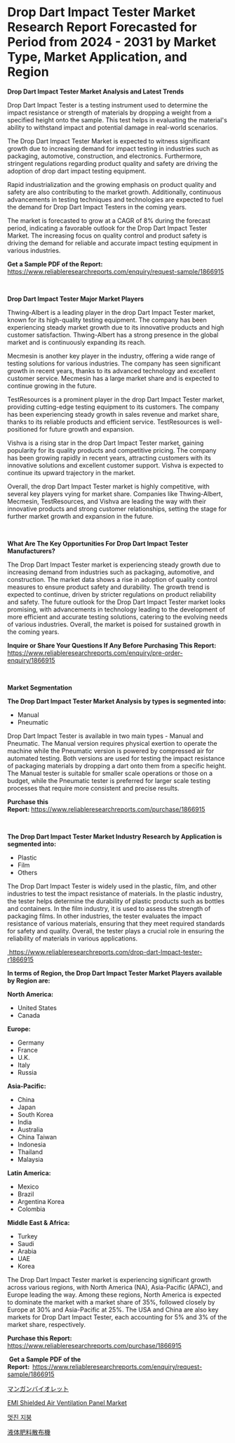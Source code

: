 <p><h1>Drop Dart lmpact Tester Market Research Report Forecasted for Period from 2024 -  2031 by Market Type, Market Application, and Region</h1></p><p><strong>Drop Dart lmpact Tester Market Analysis and Latest Trends</strong></p>
<p><p>Drop Dart Impact Tester is a testing instrument used to determine the impact resistance or strength of materials by dropping a weight from a specified height onto the sample. This test helps in evaluating the material's ability to withstand impact and potential damage in real-world scenarios.</p><p>The Drop Dart Impact Tester Market is expected to witness significant growth due to increasing demand for impact testing in industries such as packaging, automotive, construction, and electronics. Furthermore, stringent regulations regarding product quality and safety are driving the adoption of drop dart impact testing equipment.</p><p>Rapid industrialization and the growing emphasis on product quality and safety are also contributing to the market growth. Additionally, continuous advancements in testing techniques and technologies are expected to fuel the demand for Drop Dart Impact Testers in the coming years.</p><p>The market is forecasted to grow at a CAGR of 8% during the forecast period, indicating a favorable outlook for the Drop Dart Impact Tester Market. The increasing focus on quality control and product safety is driving the demand for reliable and accurate impact testing equipment in various industries.</p></p>
<p><strong>Get a Sample PDF of the Report:&nbsp;</strong> <a href="https://www.reliableresearchreports.com/enquiry/request-sample/1866915">https://www.reliableresearchreports.com/enquiry/request-sample/1866915</a></p>
<p>&nbsp;</p>
<p><strong>Drop Dart lmpact Tester Major Market Players</strong></p>
<p><p>Thwing-Albert is a leading player in the drop Dart Impact Tester market, known for its high-quality testing equipment. The company has been experiencing steady market growth due to its innovative products and high customer satisfaction. Thwing-Albert has a strong presence in the global market and is continuously expanding its reach.</p><p>Mecmesin is another key player in the industry, offering a wide range of testing solutions for various industries. The company has seen significant growth in recent years, thanks to its advanced technology and excellent customer service. Mecmesin has a large market share and is expected to continue growing in the future.</p><p>TestResources is a prominent player in the drop Dart Impact Tester market, providing cutting-edge testing equipment to its customers. The company has been experiencing steady growth in sales revenue and market share, thanks to its reliable products and efficient service. TestResources is well-positioned for future growth and expansion.</p><p>Vishva is a rising star in the drop Dart Impact Tester market, gaining popularity for its quality products and competitive pricing. The company has been growing rapidly in recent years, attracting customers with its innovative solutions and excellent customer support. Vishva is expected to continue its upward trajectory in the market.</p><p>Overall, the drop Dart Impact Tester market is highly competitive, with several key players vying for market share. Companies like Thwing-Albert, Mecmesin, TestResources, and Vishva are leading the way with their innovative products and strong customer relationships, setting the stage for further market growth and expansion in the future.</p></p>
<p>&nbsp;</p>
<p><strong>What Are The Key Opportunities For Drop Dart lmpact Tester Manufacturers?</strong></p>
<p><p>The Drop Dart Impact Tester market is experiencing steady growth due to increasing demand from industries such as packaging, automotive, and construction. The market data shows a rise in adoption of quality control measures to ensure product safety and durability. The growth trend is expected to continue, driven by stricter regulations on product reliability and safety. The future outlook for the Drop Dart Impact Tester market looks promising, with advancements in technology leading to the development of more efficient and accurate testing solutions, catering to the evolving needs of various industries. Overall, the market is poised for sustained growth in the coming years.</p></p>
<p><strong>Inquire or Share Your Questions If Any Before Purchasing This Report:</strong> <a href="https://www.reliableresearchreports.com/enquiry/pre-order-enquiry/1866915">https://www.reliableresearchreports.com/enquiry/pre-order-enquiry/1866915</a></p>
<p>&nbsp;</p>
<p><strong>Market Segmentation</strong></p>
<p><strong>The Drop Dart lmpact Tester Market Analysis by types is segmented into:</strong></p>
<p><ul><li>Manual</li><li>Pneumatic</li></ul></p>
<p><p>Drop Dart Impact Tester is available in two main types - Manual and Pneumatic. The Manual version requires physical exertion to operate the machine while the Pneumatic version is powered by compressed air for automated testing. Both versions are used for testing the impact resistance of packaging materials by dropping a dart onto them from a specific height. The Manual tester is suitable for smaller scale operations or those on a budget, while the Pneumatic tester is preferred for larger scale testing processes that require more consistent and precise results.</p></p>
<p><strong>Purchase this Report:&nbsp;</strong><a href="https://www.reliableresearchreports.com/purchase/1866915">https://www.reliableresearchreports.com/purchase/1866915</a></p>
<p>&nbsp;</p>
<p><strong>The Drop Dart lmpact Tester Market Industry Research by Application is segmented into:</strong></p>
<p><ul><li>Plastic</li><li>Film</li><li>Others</li></ul></p>
<p><p>The Drop Dart Impact Tester is widely used in the plastic, film, and other industries to test the impact resistance of materials. In the plastic industry, the tester helps determine the durability of plastic products such as bottles and containers. In the film industry, it is used to assess the strength of packaging films. In other industries, the tester evaluates the impact resistance of various materials, ensuring that they meet required standards for safety and quality. Overall, the tester plays a crucial role in ensuring the reliability of materials in various applications.</p></p>
<p><a href="https://www.reliableresearchreports.com/drop-dart-lmpact-tester-r1866915">&nbsp;https://www.reliableresearchreports.com/drop-dart-lmpact-tester-r1866915</a></p>
<p><strong>In terms of Region, the Drop Dart lmpact Tester Market Players available by Region are:</strong></p>
<p>
    <p> <strong> North America: </strong>
        <ul>
            <li>United States</li>
            <li>Canada</li>
        </ul>
        </p> 
    <p> <strong> Europe: </strong>
        <ul>
            <li>Germany</li>
            <li>France</li>
            <li>U.K.</li>
            <li>Italy</li>
            <li>Russia</li>
        </ul>
        </p> 
    <p> <strong> Asia-Pacific: </strong>
        <ul>
            <li>China</li>
            <li>Japan</li>
            <li>South Korea</li>
            <li>India</li>
            <li>Australia</li>
            <li>China Taiwan</li>
            <li>Indonesia</li>
            <li>Thailand</li>
            <li>Malaysia</li>
        </ul>
        </p> 
    <p> <strong> Latin America: </strong>
        <ul>
            <li>Mexico</li>
            <li>Brazil</li>
            <li>Argentina Korea</li>
            <li>Colombia</li>
        </ul>
        </p> 
    <p> <strong> Middle East & Africa: </strong>
        <ul>
            <li>Turkey</li>
            <li>Saudi</li>
            <li>Arabia</li>
            <li>UAE</li>
            <li>Korea</li>
        </ul>
    </p>
    </p>
<p><p>The Drop Dart Impact Tester market is experiencing significant growth across various regions, with North America (NA), Asia-Pacific (APAC), and Europe leading the way. Among these regions, North America is expected to dominate the market with a market share of 35%, followed closely by Europe at 30% and Asia-Pacific at 25%. The USA and China are also key markets for Drop Dart Impact Tester, each accounting for 5% and 3% of the market share, respectively.</p></p>
<p><strong>Purchase this Report: </strong><a href="https://www.reliableresearchreports.com/purchase/1866915">https://www.reliableresearchreports.com/purchase/1866915</a></p>
<p>&nbsp;<strong>Get a Sample PDF of the Report:&nbsp;&nbsp;</strong><a href="https://www.reliableresearchreports.com/enquiry/request-sample/1866915">https://www.reliableresearchreports.com/enquiry/request-sample/1866915</a></p>
<p><strong></strong></p>
<p><p><a href="https://github.com/ReyesKohler20231/Market-Research-Report-List-1/blob/main/704038743314.md">マンガンバイオレット</a></p><p><a href="https://github.com/Whitneyboyettebo9kiw7yr13/Market-Research-Report-List-2/blob/main/emi-shielded-air-ventilation-panel-market.md">EMI Shielded Air Ventilation Panel Market</a></p><p><a href="https://github.com/sammyUltyylrich9067856/Market-Research-Report-List-1/blob/main/787957039867.md">멋진 지붕</a></p><p><a href="https://github.com/adcxff01450218/Market-Research-Report-List-1/blob/main/866379943313.md">液体肥料散布機</a></p></p>